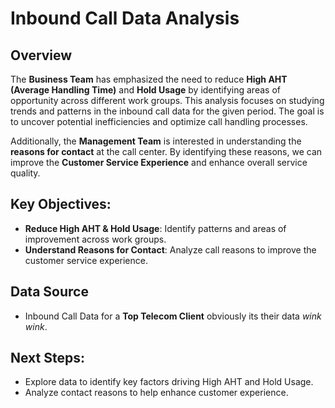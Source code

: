 # Inbound Call Data Analysis
## Overview

The **Business Team** has emphasized the need to reduce **High AHT (Average Handling Time)** and **Hold Usage** by identifying areas of opportunity across different work groups. This analysis focuses on studying trends and patterns in the inbound call data for the given period. The goal is to uncover potential inefficiencies and optimize call handling processes.

Additionally, the **Management Team** is interested in understanding the **reasons for contact** at the call center. By identifying these reasons, we can improve the **Customer Service Experience** and enhance overall service quality.

## Key Objectives:
- **Reduce High AHT & Hold Usage**: Identify patterns and areas of improvement across work groups.
- **Understand Reasons for Contact**: Analyze call reasons to improve the customer service experience.

## Data Source
- Inbound Call Data for a **Top Telecom Client** obviously its their data *wink* *wink*.

## Next Steps:
- Explore data to identify key factors driving High AHT and Hold Usage.
- Analyze contact reasons to help enhance customer experience.
